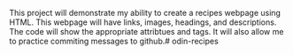 This project will demonstrate my ability to create a recipes webpage using HTML. This webpage will have links, images, headings, and descriptions. The code will show the appropriate attribtues and tags. It will also allow me to practice commiting messages to github.# odin-recipes
